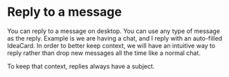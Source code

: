 # Reply to a message
You can reply to a message on desktop.
You can use any type of message as the reply.
  Example is we are having a chat, and I reply with an auto-filled IdeaCard.
In order to better keep context, we will have an intuitive way to reply rather than drop new messages all the time like a normal chat.

To keep that context, replies always have a subject.
